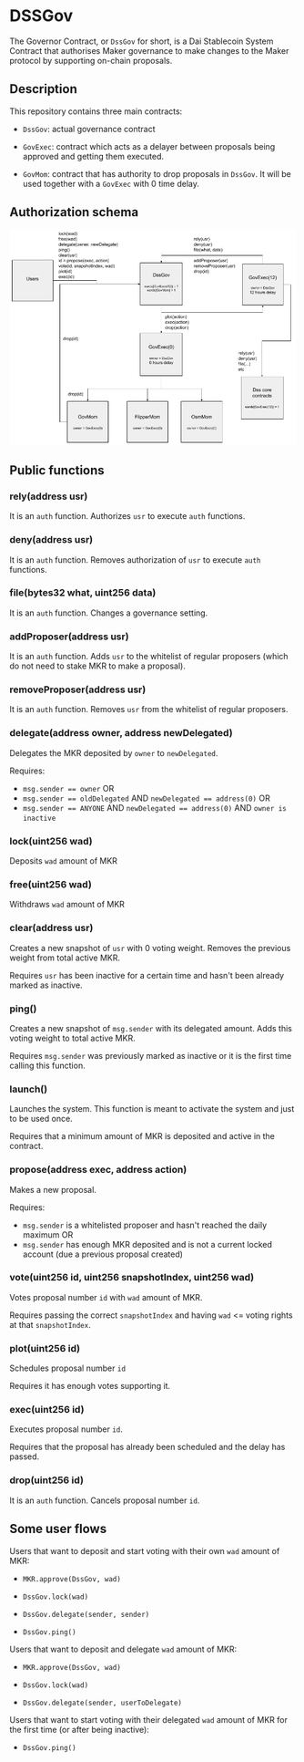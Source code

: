 # DSSGov

The Governor Contract, or `DssGov` for short, is a Dai Stablecoin System Contract that authorises Maker governance to make changes to the Maker protocol by supporting on-chain proposals.

## Description

This repository contains three main contracts:

- `DssGov`: actual governance contract

- `GovExec`: contract which acts as a delayer between proposals being approved and getting them executed.

- `GovMom`: contract that has authority to drop proposals in `DssGov`. It will be used together with a `GovExec` with 0 time delay.

## Authorization schema

![Authorization schema](auth-schema.png)

## Public functions

### rely(address usr)

It is an `auth` function. Authorizes `usr` to execute `auth` functions.

### deny(address usr)

It is an `auth` function. Removes authorization of `usr` to execute `auth` functions.

### file(bytes32 what, uint256 data)

It is an `auth` function. Changes a governance setting.

### addProposer(address usr)

It is an `auth` function. Adds `usr` to the whitelist of regular proposers (which do not need to stake MKR to make a proposal).

### removeProposer(address usr)

It is an `auth` function. Removes `usr` from the whitelist of regular proposers.

### delegate(address owner, address newDelegated)

Delegates the MKR deposited by `owner` to `newDelegated`.

Requires:

- `msg.sender == owner` OR
- `msg.sender == oldDelegated` AND `newDelegated == address(0)` OR
- `msg.sender == ANYONE` AND `newDelegated == address(0)` AND `owner is inactive`

### lock(uint256 wad)

Deposits `wad` amount of MKR

### free(uint256 wad)

Withdraws `wad` amount of MKR

### clear(address usr)

Creates a new snapshot of `usr` with 0 voting weight. Removes the previous weight from total active MKR.

Requires `usr` has been inactive for a certain time and hasn't been already marked as inactive.

### ping()

Creates a new snapshot of `msg.sender` with its delegated amount. Adds this voting weight to total active MKR.

Requires `msg.sender` was previously marked as inactive or it is the first time calling this function.

### launch()

Launches the system. This function is meant to activate the system and just to be used once.

Requires that a minimum amount of MKR is deposited and active in the contract.

### propose(address exec, address action)

Makes a new proposal.

Requires:

- `msg.sender` is a whitelisted proposer and hasn't reached the daily maximum OR
- `msg.sender` has enough MKR deposited and is not a current locked account (due a previous proposal created)

### vote(uint256 id, uint256 snapshotIndex, uint256 wad)

Votes proposal number `id` with `wad` amount of MKR.

Requires passing the correct `snapshotIndex` and having `wad` <= voting rights at that `snapshotIndex`.

### plot(uint256 id)

Schedules proposal number `id`

Requires it has enough votes supporting it.

### exec(uint256 id)

Executes proposal number `id`.

Requires that the proposal has already been scheduled and the delay has passed.

### drop(uint256 id)

It is an `auth` function. Cancels proposal number `id`.

## Some user flows

Users that want to deposit and start voting with their own `wad` amount of MKR:

- `MKR.approve(DssGov, wad)`

- `DssGov.lock(wad)`

- `DssGov.delegate(sender, sender)`

- `DssGov.ping()`

Users that want to deposit and delegate `wad` amount of MKR:

- `MKR.approve(DssGov, wad)`

- `DssGov.lock(wad)`

- `DssGov.delegate(sender, userToDelegate)`

Users that want to start voting with their delegated `wad` amount of MKR for the first time (or after being inactive):

- `DssGov.ping()`

